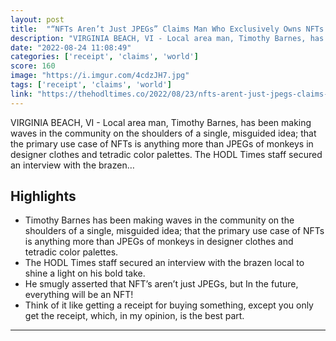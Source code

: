 ```yaml
---
layout: post
title:  "“NFTs Aren’t Just JPEGs” Claims Man Who Exclusively Owns NFTs That Are JPEGs"
description: "VIRGINIA BEACH, VI - Local area man, Timothy Barnes, has been making waves in the community on the shoulders of a single, misguided idea; that the primary use case of NFTs is anything more than JPEGs of monkeys in designer clothes and tetradic color palettes. The HODL Times staff secured an interview with the brazen…"
date: "2022-08-24 11:08:49"
categories: ['receipt', 'claims', 'world']
score: 160
image: "https://i.imgur.com/4cdzJH7.jpg"
tags: ['receipt', 'claims', 'world']
link: "https://thehodltimes.co/2022/08/23/nfts-arent-just-jpegs-claims-man-who-exclusively-owns-nfts-that-are-jpegs/"
---
```


VIRGINIA BEACH, VI - Local area man, Timothy Barnes, has been making waves in the community on the shoulders of a single, misguided idea; that the primary use case of NFTs is anything more than JPEGs of monkeys in designer clothes and tetradic color palettes. The HODL Times staff secured an interview with the brazen…

## Highlights

- Timothy Barnes has been making waves in the community on the shoulders of a single, misguided idea; that the primary use case of NFTs is anything more than JPEGs of monkeys in designer clothes and tetradic color palettes.
- The HODL Times staff secured an interview with the brazen local to shine a light on his bold take.
- He smugly asserted that NFT’s aren’t just JPEGs, but In the future, everything will be an NFT!
- Think of it like getting a receipt for buying something, except you only get the receipt, which, in my opinion, is the best part.

---
